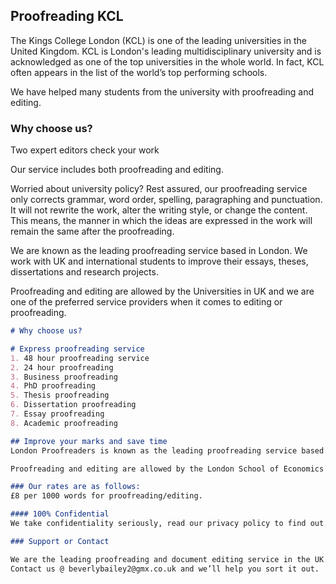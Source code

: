 ## Proofreading KCL

The Kings College London (KCL) is one of the leading universities in the United Kingdom. KCL is London's leading multidisciplinary university and is acknowledged as one of the top universities in the whole world. In fact, KCL often appears in the list of the world’s top performing schools.

We have helped many students from the university with proofreading and editing.

### Why choose us?

Two expert editors check your work

Our service includes both proofreading and editing.

Worried about university policy? Rest assured, our proofreading service only corrects grammar, word order, spelling, paragraphing and punctuation. It will not rewrite the work, alter the writing style, or change the content. This means, the manner in which the ideas are expressed in the work will remain the same after the proofreading.

We are known as the leading proofreading service based in London. We work with UK and international students to improve their essays, theses, dissertations and research projects.

Proofreading and editing are allowed by the Universities in UK and we are one of the preferred service providers when it comes to editing or proofreading.

```markdown
# Why choose us?

# Express proofreading service
1. 48 hour proofreading service
2. 24 hour proofreading
3. Business proofreading 
4. PhD proofreading
5. Thesis proofreading
6. Dissertation proofreading
7. Essay proofreading
8. Academic proofreading

## Improve your marks and save time
London Proofreaders is known as the leading proofreading service based in London. We work with UK and international students to improve their essays, theses, dissertations and research projects.

Proofreading and editing are allowed by the London School of Economics and we are one of the preferred service providers when it comes to editing or proofreading.

### Our rates are as follows:
£8 per 1000 words for proofreading/editing.

#### 100% Confidential
We take confidentiality seriously, read our privacy policy to find out how we keep your document safe and secure.

### Support or Contact

We are the leading proofreading and document editing service in the UK.
Contact us @ beverlybailey2@gmx.co.uk and we’ll help you sort it out.
